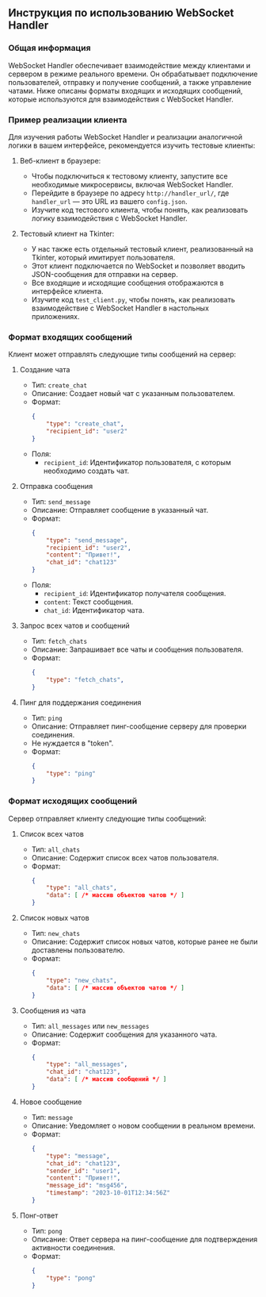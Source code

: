 ## Инструкция по использованию WebSocket Handler

### Общая информация

WebSocket Handler обеспечивает взаимодействие между клиентами и сервером в режиме реального времени. Он обрабатывает подключение пользователей, отправку и получение сообщений, а также управление чатами. Ниже описаны форматы входящих и исходящих сообщений, которые используются для взаимодействия с WebSocket Handler.

### Пример реализации клиента

Для изучения работы WebSocket Handler и реализации аналогичной логики в вашем интерфейсе, рекомендуется изучить тестовые клиенты:

1. Веб-клиент в браузере:
   - Чтобы подключиться к тестовому клиенту, запустите все необходимые микросервисы, включая WebSocket Handler.
   - Перейдите в браузере по адресу `http://handler_url/`, где `handler_url` — это URL из вашего `config.json`.
   - Изучите код тестового клиента, чтобы понять, как реализовать логику взаимодействия с WebSocket Handler.

2. Тестовый клиент на Tkinter:
   - У нас также есть отдельный тестовый клиент, реализованный на Tkinter, который имитирует пользователя.
   - Этот клиент подключается по WebSocket и позволяет вводить JSON-сообщения для отправки на сервер.
   - Все входящие и исходящие сообщения отображаются в интерфейсе клиента.
   - Изучите код `test_client.py`, чтобы понять, как реализовать взаимодействие с WebSocket Handler в настольных приложениях.

### Формат входящих сообщений

Клиент может отправлять следующие типы сообщений на сервер:

1. Создание чата
   - Тип: `create_chat`
   - Описание: Создает новый чат с указанным пользователем.
   - Формат:
     ```json
     {
         "type": "create_chat",
         "recipient_id": "user2"
     }
     ```
   - Поля:
     - `recipient_id`: Идентификатор пользователя, с которым необходимо создать чат.

2. Отправка сообщения
   - Тип: `send_message`
   - Описание: Отправляет сообщение в указанный чат.
   - Формат:
     ```json
     {
         "type": "send_message",
         "recipient_id": "user2",
         "content": "Привет!",
         "chat_id": "chat123"
     }
     ```
   - Поля:
     - `recipient_id`: Идентификатор получателя сообщения.
     - `content`: Текст сообщения.
     - `chat_id`: Идентификатор чата.

3. Запрос всех чатов и сообщений
   - Тип: `fetch_chats`
   - Описание: Запрашивает все чаты и сообщения пользователя.
   - Формат:
     ```json
     {
         "type": "fetch_chats",
     }
     ```

4. Пинг для поддержания соединения
   - Тип: `ping`
   - Описание: Отправляет пинг-сообщение серверу для проверки соединения.
   - Не нуждается в "token".
   - Формат:
     ```json
     {
         "type": "ping"
     }
     ```

### Формат исходящих сообщений

Сервер отправляет клиенту следующие типы сообщений:

1. Список всех чатов
   - Тип: `all_chats`
   - Описание: Содержит список всех чатов пользователя.
   - Формат:
     ```json
     {
         "type": "all_chats",
         "data": [ /* массив объектов чатов */ ]
     }
     ```

2. Список новых чатов
   - Тип: `new_chats`
   - Описание: Содержит список новых чатов, которые ранее не были доставлены пользователю.
   - Формат:
     ```json
     {
         "type": "new_chats",
         "data": [ /* массив объектов чатов */ ]
     }
     ```

3. Сообщения из чата
   - Тип: `all_messages` или `new_messages`
   - Описание: Содержит сообщения для указанного чата.
   - Формат:
     ```json
     {
         "type": "all_messages",
         "chat_id": "chat123",
         "data": [ /* массив сообщений */ ]
     }
     ```

4. Новое сообщение
   - Тип: `message`
   - Описание: Уведомляет о новом сообщении в реальном времени.
   - Формат:
     ```json
     {
         "type": "message",
         "chat_id": "chat123",
         "sender_id": "user1",
         "content": "Привет!",
         "message_id": "msg456",
         "timestamp": "2023-10-01T12:34:56Z"
     }
     ```

5. Понг-ответ
   - Тип: `pong`
   - Описание: Ответ сервера на пинг-сообщение для подтверждения активности соединения.
   - Формат:
     ```json
     {
         "type": "pong"
     }
     ```
